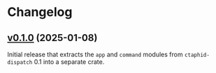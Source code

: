 # Changelog

## [v0.1.0](https://github.com/trussed-dev/ctaphid-dispatch/releases/tag/app-v0.1.0) (2025-01-08)

Initial release that extracts the `app` and `command` modules from `ctaphid-dispatch` 0.1 into a separate crate.
